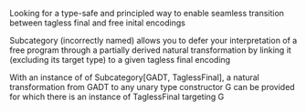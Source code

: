 Looking for a type-safe and principled way to enable seamless transition between tagless final and free inital encodings

Subcategory (incorrectly named) allows you to defer your interpretation of a free program through a partially derived
natural transformation by linking it (excluding its target type) to a given tagless final encoding

With an instance of of Subcategory[GADT, TaglessFinal], a natural transformation from GADT to any unary type constructor G
can be provided for which there is an instance of TaglessFinal targeting G

